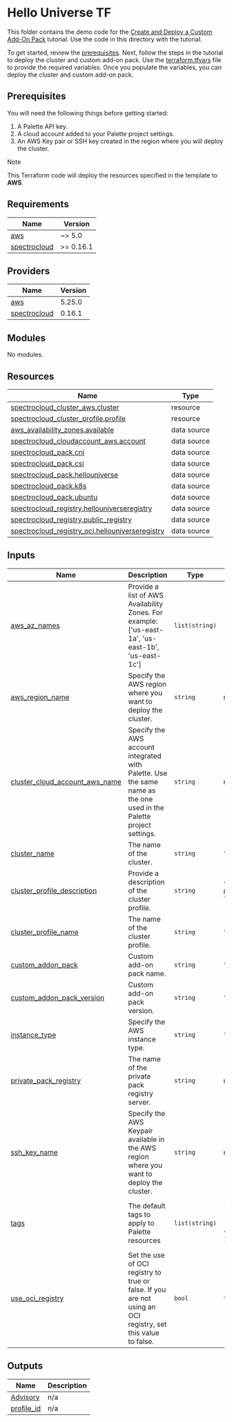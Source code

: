 # Hello Universe TF

This folder contains the demo code for the [Create and Deploy a Custom Add-On Pack](https://docs.spectrocloud.com/registries-and-packs/create-pack) tutorial.
Use the code in this directory with the tutorial. 


To get started, review the [prerequisites](#prerequisites). Next, follow the steps in the tutorial to deploy the cluster and custom add-on pack.
 Use the [terraform.tfvars](./terraform.tfvars) file to provide the required variables. Once you populate the variables, you can deploy the cluster and custom add-on pack.

## Prerequisites
You will need the following things before getting started:
1. A Palette API key.
2. A cloud account added to your Palette project settings. 
3. An AWS Key pair or SSH key created in the region where you will deploy the cluster.

> [!NOTE]
> This Terraform code will deploy the resources specified in the template to **AWS**.


## Requirements

| Name | Version |
|------|---------|
| <a name="requirement_aws"></a> [aws](#requirement\_aws) | ~> 5.0 |
| <a name="requirement_spectrocloud"></a> [spectrocloud](#requirement\_spectrocloud) | >= 0.16.1 |

## Providers

| Name | Version |
|------|---------|
| <a name="provider_aws"></a> [aws](#provider\_aws) | 5.25.0 |
| <a name="provider_spectrocloud"></a> [spectrocloud](#provider\_spectrocloud) | 0.16.1 |

## Modules

No modules.

## Resources

| Name | Type |
|------|------|
| [spectrocloud_cluster_aws.cluster](https://registry.terraform.io/providers/spectrocloud/spectrocloud/latest/docs/resources/cluster_aws) | resource |
| [spectrocloud_cluster_profile.profile](https://registry.terraform.io/providers/spectrocloud/spectrocloud/latest/docs/resources/cluster_profile) | resource |
| [aws_availability_zones.available](https://registry.terraform.io/providers/hashicorp/aws/latest/docs/data-sources/availability_zones) | data source |
| [spectrocloud_cloudaccount_aws.account](https://registry.terraform.io/providers/spectrocloud/spectrocloud/latest/docs/data-sources/cloudaccount_aws) | data source |
| [spectrocloud_pack.cni](https://registry.terraform.io/providers/spectrocloud/spectrocloud/latest/docs/data-sources/pack) | data source |
| [spectrocloud_pack.csi](https://registry.terraform.io/providers/spectrocloud/spectrocloud/latest/docs/data-sources/pack) | data source |
| [spectrocloud_pack.hellouniverse](https://registry.terraform.io/providers/spectrocloud/spectrocloud/latest/docs/data-sources/pack) | data source |
| [spectrocloud_pack.k8s](https://registry.terraform.io/providers/spectrocloud/spectrocloud/latest/docs/data-sources/pack) | data source |
| [spectrocloud_pack.ubuntu](https://registry.terraform.io/providers/spectrocloud/spectrocloud/latest/docs/data-sources/pack) | data source |
| [spectrocloud_registry.hellouniverseregistry](https://registry.terraform.io/providers/spectrocloud/spectrocloud/latest/docs/data-sources/registry) | data source |
| [spectrocloud_registry.public_registry](https://registry.terraform.io/providers/spectrocloud/spectrocloud/latest/docs/data-sources/registry) | data source |
| [spectrocloud_registry_oci.hellouniverseregistry](https://registry.terraform.io/providers/spectrocloud/spectrocloud/latest/docs/data-sources/registry_oci) | data source |

## Inputs

| Name | Description | Type | Default | Required |
|------|-------------|------|---------|:--------:|
| <a name="input_aws_az_names"></a> [aws\_az\_names](#input\_aws\_az\_names) | Provide a list of AWS Availability Zones. For example: ['us-east-1a', 'us-east-1b', 'us-east-1c'] | `list(string)` | `[]` | no |
| <a name="input_aws_region_name"></a> [aws\_region\_name](#input\_aws\_region\_name) | Specify the AWS region where you want to deploy the cluster. | `string` | n/a | yes |
| <a name="input_cluster_cloud_account_aws_name"></a> [cluster\_cloud\_account\_aws\_name](#input\_cluster\_cloud\_account\_aws\_name) | Specify the AWS account integrated with Palette. Use the same name as the one used in the Palette project settings. | `string` | n/a | yes |
| <a name="input_cluster_name"></a> [cluster\_name](#input\_cluster\_name) | The name of the cluster. | `string` | `"pack-tutorial-cluster"` | no |
| <a name="input_cluster_profile_description"></a> [cluster\_profile\_description](#input\_cluster\_profile\_description) | Provide a description of the cluster profile. | `string` | `"My cluster profile as part of the packs tutorial."` | no |
| <a name="input_cluster_profile_name"></a> [cluster\_profile\_name](#input\_cluster\_profile\_name) | The name of the cluster profile. | `string` | `"pack-tutorial-profile"` | no |
| <a name="input_custom_addon_pack"></a> [custom\_addon\_pack](#input\_custom\_addon\_pack) | Custom add-on pack name. | `string` | `"hellouniverse"` | no |
| <a name="input_custom_addon_pack_version"></a> [custom\_addon\_pack\_version](#input\_custom\_addon\_pack\_version) | Custom add-on pack version. | `string` | `"1.0.0"` | no |
| <a name="input_instance_type"></a> [instance\_type](#input\_instance\_type) | Specify the AWS instance type. | `string` | `"m4.xlarge"` | no |
| <a name="input_private_pack_registry"></a> [private\_pack\_registry](#input\_private\_pack\_registry) | The name of the private pack registry server. | `string` | n/a | yes |
| <a name="input_ssh_key_name"></a> [ssh\_key\_name](#input\_ssh\_key\_name) | Specify the AWS Keypair available in the AWS region where you want to deploy the cluster. | `string` | n/a | yes |
| <a name="input_tags"></a> [tags](#input\_tags) | The default tags to apply to Palette resources | `list(string)` | <pre>[<br>  "spectro-cloud-education",<br>  "app:hello-universe",<br>  "terraform_managed:true"<br>]</pre> | no |
| <a name="input_use_oci_registry"></a> [use\_oci\_registry](#input\_use\_oci\_registry) | Set the use of OCI registry to true or false. If you are not using an OCI registry, set this value to false. | `bool` | `true` | no |

## Outputs

| Name | Description |
|------|-------------|
| <a name="output_Advisory"></a> [Advisory](#output\_Advisory) | n/a |
| <a name="output_profile_id"></a> [profile\_id](#output\_profile\_id) | n/a |

